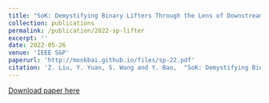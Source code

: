 ```yaml
---
title: "SoK: Demystifying Binary Lifters Through the Lens of Downstream Applications"
collection: publications
permalink: /publication/2022-sp-lifter
excerpt: ''
date: 2022-05-26
venue: 'IEEE S&P'
paperurl: 'http://monkbai.github.io/files/sp-22.pdf'
citation: 'Z. Liu, Y. Yuan, S. Wang and Y. Bao,  "SoK: Demystifying Binary Lifters Through the Lens of Downstream Applications," in 2022 IEEE Symposium on Security and Privacy (SP) (SP), San Francisco, CA, US, 2022 pp. 453-472.'
---
```


[Download paper here](http://monkbai.github.io/files/sp-22.pdf)

